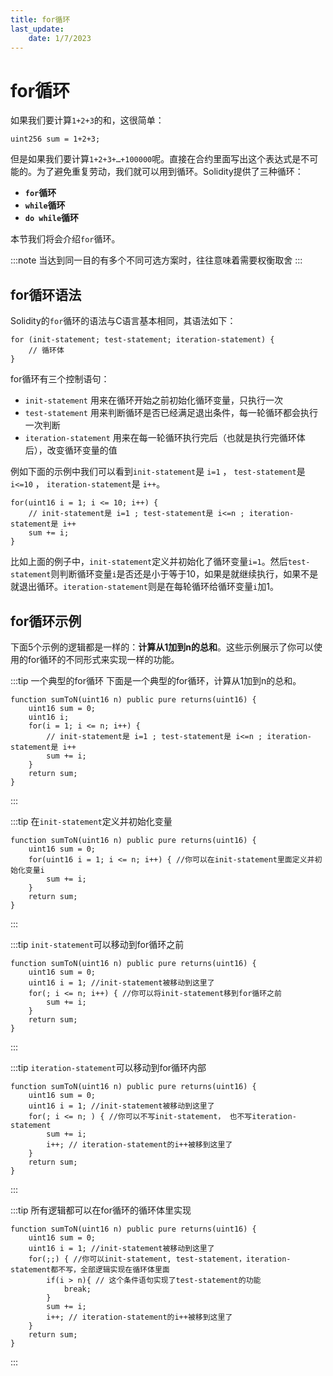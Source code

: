 ```yaml
---
title: for循环
last_update:
    date: 1/7/2023
---
```


# for循环

如果我们要计算`1+2+3`的和，这很简单：

```solidity
uint256 sum = 1+2+3;
```

但是如果我们要计算`1+2+3+…+100000`呢。直接在合约里面写出这个表达式是不可能的。为了避免重复劳动，我们就可以用到循环。Solidity提供了三种循环：

- **`for`循环**
- **`while`循环**
- **`do while`循环**

本节我们将会介绍`for`循环。

:::note
当达到同一目的有多个不同可选方案时，往往意味着需要权衡取舍
:::

## for循环语法

Solidity的`for`循环的语法与C语言基本相同，其语法如下：

```solidity
for (init-statement; test-statement; iteration-statement) {
    // 循环体 
}
```

for循环有三个控制语句：

- `init-statement` 用来在循环开始之前初始化循环变量，只执行一次
- `test-statement` 用来判断循环是否已经满足退出条件，每一轮循环都会执行一次判断
- `iteration-statement` 用来在每一轮循环执行完后（也就是执行完循环体后），改变循环变量的值

例如下面的示例中我们可以看到`init-statement`是 `i=1` ， `test-statement`是 `i<=10` ， `iteration-statement`是 `i++`。

```solidity
for(uint16 i = 1; i <= 10; i++) {
    // init-statement是 i=1 ; test-statement是 i<=n ; iteration-statement是 i++
    sum += i;
}
```

比如上面的例子中，`init-statement`定义并初始化了循环变量`i=1`。然后`test-statement`则判断循环变量`i`是否还是小于等于10，如果是就继续执行，如果不是就退出循环。`iteration-statement`则是在每轮循环给循环变量`i`加1。

## for循环示例

下面5个示例的逻辑都是一样的：**计算从1加到n的总和**。这些示例展示了你可以使用的for循环的不同形式来实现一样的功能。

:::tip 一个典型的for循环
下面是一个典型的for循环，计算从1加到n的总和。

```solidity
function sumToN(uint16 n) public pure returns(uint16) {
    uint16 sum = 0;
    uint16 i;
    for(i = 1; i <= n; i++) {
        // init-statement是 i=1 ; test-statement是 i<=n ; iteration-statement是 i++
        sum += i;
    }
    return sum;
}
```
:::

:::tip 在`init-statement`定义并初始化变量
```solidity
function sumToN(uint16 n) public pure returns(uint16) {
    uint16 sum = 0;
    for(uint16 i = 1; i <= n; i++) { //你可以在init-statement里面定义并初始化变量i
        sum += i;
    }
    return sum;
}
```
:::

:::tip `init-statement`可以移动到for循环之前
```solidity
function sumToN(uint16 n) public pure returns(uint16) {
    uint16 sum = 0;
    uint16 i = 1; //init-statement被移动到这里了
    for(; i <= n; i++) { //你可以将init-statement移到for循环之前
        sum += i;
    }
    return sum;
}
```
:::

:::tip `iteration-statement`可以移动到for循环内部
```solidity
function sumToN(uint16 n) public pure returns(uint16) {
    uint16 sum = 0;
    uint16 i = 1; //init-statement被移动到这里了
    for(; i <= n; ) { //你可以不写init-statement， 也不写iteration-statement
        sum += i;
        i++; // iteration-statement的i++被移到这里了
    }
    return sum;
}
```
:::

:::tip 所有逻辑都可以在for循环的循环体里实现
```solidity
function sumToN(uint16 n) public pure returns(uint16) {
    uint16 sum = 0;
    uint16 i = 1; //init-statement被移动到这里了
    for(;;) { //你可以init-statement, test-statement，iteration-statement都不写，全部逻辑实现在循环体里面
        if(i > n){ // 这个条件语句实现了test-statement的功能
            break;
        }
        sum += i;
        i++; // iteration-statement的i++被移到这里了
    }
    return sum;
}
```
:::